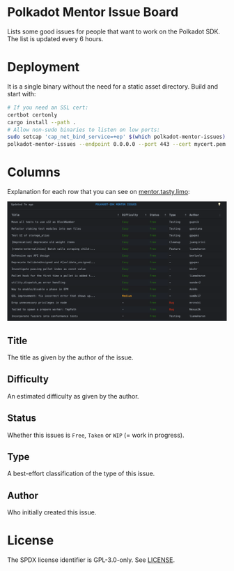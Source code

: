 # Polkadot Mentor Issue Board

Lists some good issues for people that want to work on the Polkadot SDK. The list is updated every 6 hours.

# Deployment

It is a single binary without the need for a static asset directory. Build and start with:  
```bash
# If you need an SSL cert:
certbot certonly
cargo install --path .
# Allow non-sudo binaries to listen on low ports:
sudo setcap 'cap_net_bind_service=+ep' $(which polkadot-mentor-issues)
polkadot-mentor-issues --endpoint 0.0.0.0 --port 443 --cert mycert.pem --key mykey.pem
```

# Columns

Explanation for each row that you can see on [mentor.tasty.limo](https://mentor.tasty.limo):

![Overview](static/twitter.png)

## Title

The title as given by the author of the issue.

## Difficulty

An estimated difficulty as given by the author.

## Status

Whether this issues is `Free`, `Taken` or `WIP` (= work in progress).

## Type

A best-effort classification of the type of this issue.

## Author

Who initially created this issue.

# License 

The SPDX license identifier is GPL-3.0-only. See [LICENSE](LICENSE).
